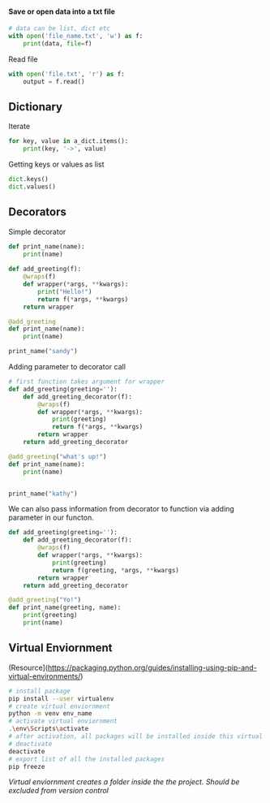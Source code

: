 #### Save or open data into a txt file
```python
# data can be list, dict etc
with open('file_name.txt', 'w') as f:
    print(data, file=f)
```    
Read file 
```python
with open('file.txt', 'r') as f:
    output = f.read()
```    


## Dictionary
Iterate 
```python
for key, value in a_dict.items():
    print(key, '->', value)
```
Getting keys or values as list
```python
dict.keys()
dict.values()
```

## Decorators
Simple decorator
```Python
def print_name(name):
    print(name)
    
def add_greeting(f):
    @wraps(f)
    def wrapper(*args, **kwargs):
        print("Hello!")
        return f(*args, **kwargs)
    return wrapper

@add_greeting
def print_name(name):
    print(name)

print_name("sandy")
```
Adding parameter to decorator call
```Python
# first function takes argument for wrapper
def add_greeting(greeting=''):
    def add_greeting_decorator(f):
        @wraps(f)
        def wrapper(*args, **kwargs):
            print(greeting)
            return f(*args, **kwargs)
        return wrapper
    return add_greeting_decorator

@add_greeting("what's up!")
def print_name(name):
    print(name)


print_name("kathy")
```
We can also pass information from decorator to function via adding parameter in our functon.
```python
def add_greeting(greeting=''):
    def add_greeting_decorator(f):
        @wraps(f)
        def wrapper(*args, **kwargs):
            print(greeting)
            return f(greeting, *args, **kwargs)
        return wrapper
    return add_greeting_decorator

@add_greeting("Yo!")
def print_name(greeting, name):
    print(greeting)
    print(name)
```


## Virtual Enviornment
(Resource](https://packaging.python.org/guides/installing-using-pip-and-virtual-environments/)
```bash
# install package
pip install --user virtualenv
# create virtual enviornment
python -m venv env_name   
# activate virtual enviornment
.\env\Scripts\activate
# after activation, all packages will be installed inside this virtual enviornment
# deactivate
deactivate
# export list of all the installed packages
pip freeze
```
*Virtual enviornment creates a folder inside the the project. Should be excluded from version control*
